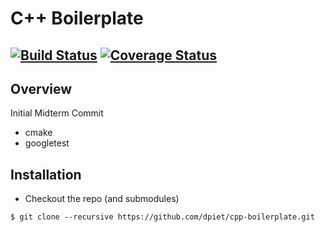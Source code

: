 # C++ Boilerplate
[![Build Status](https://travis-ci.org/dpiet/cpp-boilerplate.svg?branch=master)](https://travis-ci.org/dpiet/cpp-boilerplate)
[![Coverage Status](https://coveralls.io/repos/github/dpiet/cpp-boilerplate/badge.svg?branch=master)](https://coveralls.io/github/dpiet/cpp-boilerplate?branch=master)
---

## Overview

Initial Midterm Commit 
- cmake
- googletest

## Installation

- Checkout the repo (and submodules)
```
$ git clone --recursive https://github.com/dpiet/cpp-boilerplate.git
```

